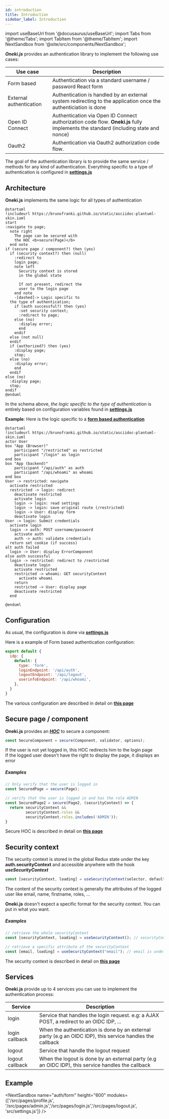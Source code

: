 ```yaml
---
id: introduction
title: Introduction
sidebar_label: Introduction
---
```

import useBaseUrl from '@docusaurus/useBaseUrl';
import Tabs from '@theme/Tabs';
import TabItem from '@theme/TabItem';
import NextSandbox from '@site/src/components/NextSandbox';


***Oneki.js*** provides an authentication library to implement the following use cases:

| Use case | Description
| -------- | -----------
| Form based | Authentication via a standard username / password React form | 
| External authentication | Authentication is handled by an external system redirecting to the application once the authenticiation is done |
| Open ID Connect | Authentication via Open ID Connect authorization code flow. **Oneki.js** fully implements the standard (including state and nonce) |
| Oauth2| Authentication via Oauth2 authorization code flow. |

The goal of the authentication library is to provide the same service / methods for any kind of authentication. Everything specific to a type of authentication is configured in **[settings.js](../configuration/introduction)**

## Architecture
**Oneki.js** implements the same logic for all types of authentication

```plantuml
@startuml
!includeurl https://brunofranki.github.io/static/asciidoc-plantuml-skin.iuml
start
:navigate to page;
  note right
    The page can be secured with
    the HOC <b>secure(Page)</b>
  end note
if (secure page / component?) then (yes)
  if (security context?) then (null)
    :redirect to 
    login page;
    note left
      Security context is stored 
      in the global state

      If not present, redirect the
      user to the login page
    end note      
    -[dashed]-> Logic specific to
  the type of authentication;
    if (auth successful?) then (yes)
      :set security context;
      :redirect to page;
    else (no)
      :display error;
      end
    endif
  else (not null)
  endif
  if (authorized?) then (yes)
    :display page;
    stop;
  else (no)
    :display error;
    end
  endif
else (no)
  :display page;
  stop;
endif
@enduml
```

In the schema above, *the logic specific to the type of authentication* is entirely based on configuration variables found in **[settings.js](#Configuration)**

**Example**: Here is the logic specific to a **[form based authentication](./authentication-type/form-based)**

```plantuml
@startuml
!includeurl https://brunofranki.github.io/static/asciidoc-plantuml-skin.iuml
actor User
box "App (Browser)"
    participant "/restricted" as restricted
    participant "/login" as login
end box
box "App (backend)"
    participant "/api/auth" as auth
    participant "/api/whoami" as whoami
end box
User -> restricted: navigate
  activate restricted
  restricted -> login: redirect
    deactivate restricted
    activate login
    login -> login: read settings
    login -> login: save original route (/restricted)
    login -> User: display form
    deactivate login
User -> login: Submit credentials
  activate login
  login -> auth: POST username/password
    activate auth
    auth -> auth: validate credentials
  return set cookie (if success)
alt auth failed
  login -> User: display ErrorComponent
else auth successful
  login -> restricted: redirect to /restricted
    deactivate login
    activate restricted
    restricted -> whoami: GET securityContext
      activate whoami
    return
    restricted -> User: display page
    deactivate restricted
  end

@enduml
```

## Configuration
As usual, the configuration is done via **[settings.js](../configuration/introduction)**

Here is a example of Form based authentication configuration:

```javascript
export default {
  idp: {
    default: {
      type: 'form',
      loginEndpoint: '/api/auth',
      logoutEndpoint: '/api/logout',
      userinfoEndpoint: '/api/whoami',
    },    
  }
}
```

The various configuration are described in detail on **[this page](./authentication-type/introduction)**

## Secure page / component
**Oneki.js** provides an ***[HOC](https://reactjs.org/docs/higher-order-components.html)*** to secure a component:

```javascript
const SecureComponent = secure(Component, validator, options);
```
If the user is not yet logged in, this HOC redirects him to the login page<br/>
If the logged user doesn't have the right to display the page, it displays an error

##### Examples
```javascript
// Only verify that the user is logged in
const SecuredPage = secure(Page);

// verify that the user is logged in and has the role ADMIN
const SecuredPage2 = secure(Page2, (securityContext) => {
  return securityContext && 
         securityContext.roles &&
         securityContext.roles.includes('ADMIN'));
}
```

Secure HOC is described in detail on **[this page](./secure-page)**

## Security context
The security context is stored in the global Redux state under the key **auth.securityContext** and accessible anywhere with the hook ***useSecurityContext***

```javascript
const [securityContext, loading] = useSecurityContext(selector, defaultValue);
```

The content of the security context is generally the attributes of the logged user like email, name, firstname, roles, ... 

**Oneki.js** doesn't expect a specific format for the security context. You can put in what you want.

##### Examples
```javascript
// retrieve the whole securityContext
const [securityContext, loading] = useSecurityContext(); // securityContext is undefined if user is not logged in

// retrieve a specific attribute of the securityContext
const [email, loading] = useSecurityContext("email"); // email is undefined if user is not logged in
```

The security context is described in detail on **[this page](./security-context)**

## Services
**Oneki.js** provide up to 4 services you can use to implement the authentication process:

| Service | Description |
| ------- | ----------- |
| login | Service that handles the login request. e.g: a AJAX POST, a redirect to an OIDC IDP, ...
| login callback | When the authentication is done by an external party (e.g an OIDC IDP), this service handles the callback
| logout | Service that handle the logout request
| logout callback | When the logout is done by an external party (e.g an OIDC IDP), this service handles the callback

## Example

<NextSandbox 
  name="auth/form" 
  height="600" 
  modules={['/src/pages/profile.js', '/src/pages/admin.js','/src/pages/login.js','/src/pages/logout.js', 'src/settings.js']} 
/>


